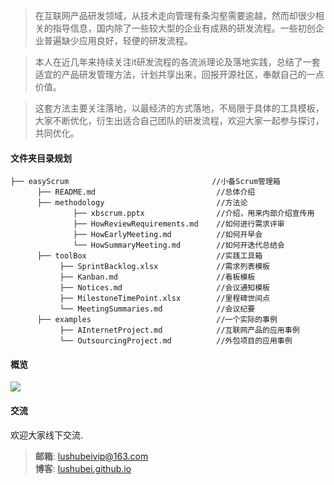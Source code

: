 
>在互联网产品研发领域，从技术走向管理有条沟壑需要逾越，然而却很少相关的指导信息，国内除了一些较大型的企业有成熟的研发流程。一些初创企业普遍缺少应用良好，轻便的研发流程。

>本人在近几年来持续关注it研发流程的各流派理论及落地实践，总结了一套适宜的产品研发管理方法，计划共享出来，回报开源社区，奉献自己的一点价值。  

>这套方法主要关注落地，以最经济的方式落地，不局限于具体的工具模板，大家不断优化，衍生出适合自己团队的研发流程，欢迎大家一起参与探讨，共同优化。

#### 文件夹目录规划
```
├── easyScrum                                //小备Scrum管理箱
      ├── README.md                           //总体介绍
      ├── methodology                         //方法论
              ├── xbscrum.pptx                //介绍，用来内部介绍宣传用  
              ├── HowReviewRequirements.md    //如何进行需求评审
              ├── HowEarlyMeeting.md          //如何开早会 
              └── HowSummaryMeeting.md        //如何开迭代总结会
      ├── toolBox                             //实践工具箱
           ├── SprintBacklog.xlsx             //需求列表模板
           ├── Kanban.md                      //看板模板
           ├── Notices.md                     //会议通知模板
           ├── MilestoneTimePoint.xlsx        //里程碑世间点
           └── MeetingSummaries.md            //会议纪要
      ├── examples                            //一个实际的事例
           ├── AInternetProject.md            //互联网产品的应用事例
           └── OutsourcingProject.md          //外包项目的应用事例
```


#### 概览
![](https://github.com/lushubei/easyScrum/img/easyScrumProcess.png) 

#### 交流  
欢迎大家线下交流.   
> __邮箱__: lushubeivip@163.com  
> __博客__: [lushubei.github.io](https://lushubei.github.io)  